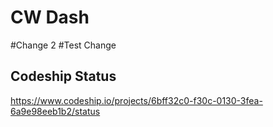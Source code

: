 # CW Dash
#Change 2
#Test Change
## Codeship Status
https://www.codeship.io/projects/6bff32c0-f30c-0130-3fea-6a9e98eeb1b2/status
